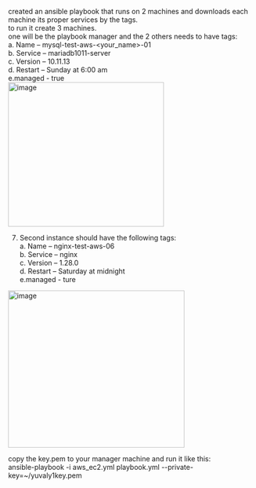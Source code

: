 
created an ansible playbook that runs on 2 machines and downloads each machine its proper services by the tags.  
to run it create 3 machines.  
one will be the playbook manager and the 2 others needs to have tags:  
a. Name – mysql-test-aws-<your_name>-01  
b. Service – mariadb1011-server  
c. Version – 10.11.13    
d. Restart – Sunday at 6:00 am  
e.managed - true  
<img width="318" height="294" alt="image" src="https://github.com/user-attachments/assets/37ccf9dc-fe50-4bb9-99bc-22c25923b7f7" />


7. Second instance should have the following tags:  
a. Name – nginx-test-aws-06  
b. Service – nginx  
c. Version – 1.28.0  
d. Restart – Saturday at midnight  
e.managed - ture
<img width="360" height="320" alt="image" src="https://github.com/user-attachments/assets/110bb681-6ba7-43f2-b485-7da3559e936a" />


copy the key.pem to your manager machine and run it like this:  
 ansible-playbook -i aws_ec2.yml playbook.yml --private-key=~/yuvaly1key.pem   
 
